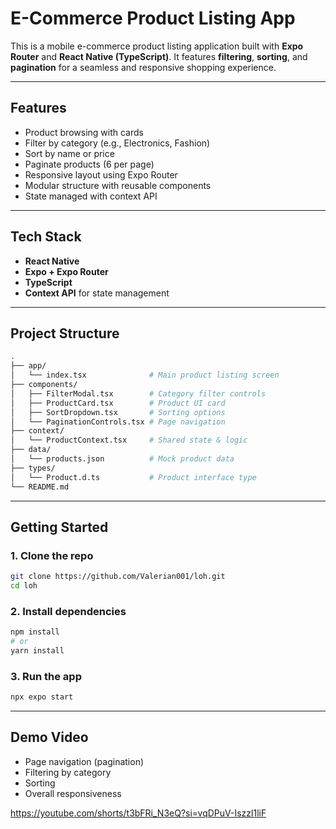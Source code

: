 
# E-Commerce Product Listing App

This is a mobile e-commerce product listing application built with **Expo Router** and **React Native (TypeScript)**. It features **filtering**, **sorting**, and **pagination** for a seamless and responsive shopping experience.

---

## Features
- Product browsing with cards
- Filter by category (e.g., Electronics, Fashion)
- Sort by name or price
- Paginate products (6 per page)
- Responsive layout using Expo Router
- Modular structure with reusable components
- State managed with context API

---

## Tech Stack
- **React Native**
- **Expo + Expo Router**
- **TypeScript**
- **Context API** for state management

---

## Project Structure

```bash
.
├── app/
│   └── index.tsx              # Main product listing screen
├── components/
│   ├── FilterModal.tsx        # Category filter controls
│   ├── ProductCard.tsx        # Product UI card
│   ├── SortDropdown.tsx       # Sorting options
│   └── PaginationControls.tsx # Page navigation
├── context/
│   └── ProductContext.tsx     # Shared state & logic
├── data/
│   └── products.json          # Mock product data
├── types/
│   └── Product.d.ts           # Product interface type
└── README.md

```
---

## Getting Started

### 1. Clone the repo
```bash
git clone https://github.com/Valerian001/loh.git
cd loh
```

### 2. Install dependencies
```bash
npm install
# or
yarn install
```

### 3. Run the app
```bash
npx expo start
```

---

## Demo Video
- Page navigation (pagination)
- Filtering by category
- Sorting
- Overall responsiveness

https://youtube.com/shorts/t3bFRi_N3eQ?si=vqDPuV-Iszzl1liF
